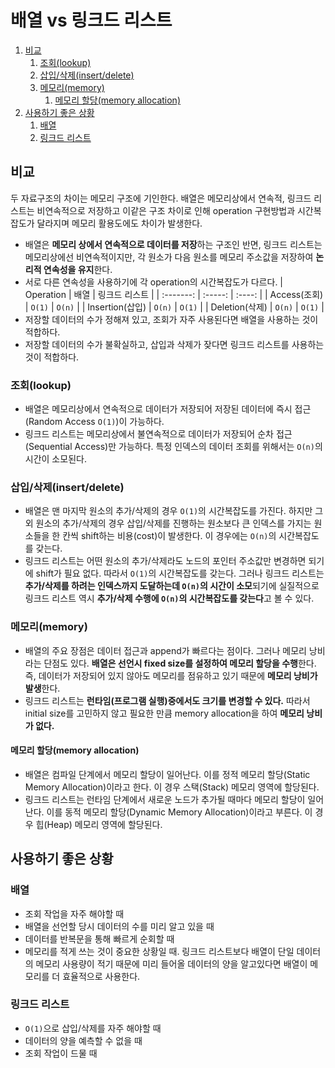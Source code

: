 # 배열 vs 링크드 리스트

1. [비교](#비교)
   1. [조회(lookup)](#조회lookup)
   2. [삽입/삭제(insert/delete)](#삽입삭제insertdelete)
   3. [메모리(memory)](#메모리memory)
      1. [메모리 할당(memory allocation)](#메모리-할당memory-allocation)
2. [사용하기 좋은 상황](#사용하기-좋은-상황)
   1. [배열](#배열)
   2. [링크드 리스트](#링크드-리스트)

## 비교

두 자료구조의 차이는 메모리 구조에 기인한다. 배열은 메모리상에서 연속적, 링크드 리스트는 비연속적으로 저장하고 이같은 구조 차이로 인해 operation 구현방법과 시간복잡도가 달라지며 메모리 활용도에도 차이가 발생한다.

- 배열은 **메모리 상에서 연속적으로 데이터를 저장**하는 구조인 반면, 링크드 리스트는 메모리상에선 비연속적이지만, 각 원소가 다음 원소를 메모리 주소값을 저장하여 **논리적 연속성을 유지**한다.
- 서로 다른 연속성을 사용하기에 각 operation의 시간복잡도가 다르다.
  | Operation | 배열 | 링크드 리스트 |
  | :-------: | :-----: | :----: |
  | Access(조회) | `O(1)` | `O(n)` |
  | Insertion(삽입) | `O(n)` | `O(1)` |
  | Deletion(삭제) | `O(n)` | `O(1)` |
- 저장할 데이터의 수가 정해져 있고, 조회가 자주 사용된다면 배열을 사용하는 것이 적합하다.
- 저장할 데이터의 수가 불확실하고, 삽입과 삭제가 잦다면 링크드 리스트를 사용하는 것이 적합하다.

### 조회(lookup)

- 배열은 메모리상에서 연속적으로 데이터가 저장되어 저장된 데이터에 즉시 접근(Random Access `O(1)`)이 가능하다.
- 링크드 리스트는 메모리상에서 불연속적으로 데이터가 저장되어 순차 접근(Sequential Access)만 가능하다. 특정 인덱스의 데이터 조회를 위해서는 `O(n)`의 시간이 소모된다.

### 삽입/삭제(insert/delete)

- 배열은 맨 마지막 원소의 추가/삭제의 경우 `O(1)`의 시간복잡도를 가진다. 하지만 그 외 원소의 추가/삭제의 경우 삽입/삭제를 진행하는 원소보다 큰 인덱스를 가지는 원소들을 한 칸씩 shift하는 비용(cost)이 발생한다. 이 경우에는 `O(n)`의 시간복잡도를 갖는다.
- 링크드 리스트는 어떤 원소의 추가/삭제라도 노드의 포인터 주소값만 변경하면 되기에 shift가 필요 없다. 따라서 `O(1)`의 시간복잡도를 갖는다. 그러나 링크드 리스트는 **추가/삭제를 하려는 인덱스까지 도달하는데 `O(n)`의 시간이 소모**되기에 실질적으로 링크드 리스트 역시 **추가/삭제 수행에 `O(n)`의 시간복잡도를 갖는다**고 볼 수 있다.

### 메모리(memory)

- 배열의 주요 장점은 데이터 접근과 append가 빠르다는 점이다. 그러나 메모리 낭비라는 단점도 있다. **배열은 선언시 fixed size를 설정하여 메모리 할당을 수행**한다. 즉, 데이터가 저장되어 있지 않아도 메모리를 점유하고 있기 때문에 **메모리 낭비가 발생**한다.
- 링크드 리스트는 **런타임(프로그램 실행)중에서도 크기를 변경할 수 있다.** 따라서 initial size를 고민하지 않고 필요한 만큼 memory allocation을 하여 **메모리 낭비가 없다.**

#### 메모리 할당(memory allocation)

- 배열은 컴파일 단계에서 메모리 할당이 일어난다. 이를 정적 메모리 할당(Static Memory Allocation)이라고 한다. 이 경우 스택(Stack) 메모리 영역에 할당된다.
- 링크드 리스트는 런타임 단계에서 새로운 노드가 추가될 때마다 메모리 할당이 일어난다. 이를 동적 메모리 할당(Dynamic Memory Allocation)이라고 부른다. 이 경우 힙(Heap) 메모리 영역에 할당된다.

## 사용하기 좋은 상황

### 배열

- 조회 작업을 자주 해야할 때
- 배열을 선언할 당시 데이터의 수를 미리 알고 있을 때
- 데이터를 반복문을 통해 빠르게 순회할 때
- 메모리를 적게 쓰는 것이 중요한 상황일 때. 링크드 리스트보다 배열이 단일 데이터의 메모리 사용량이 적기 때문에 미리 들어올 데이터의 양을 알고있다면 배열이 메모리를 더 효율적으로 사용한다.

### 링크드 리스트

- `O(1)`으로 삽입/삭제를 자주 해야할 때
- 데이터의 양을 예측할 수 없을 때
- 조회 작업이 드물 때
